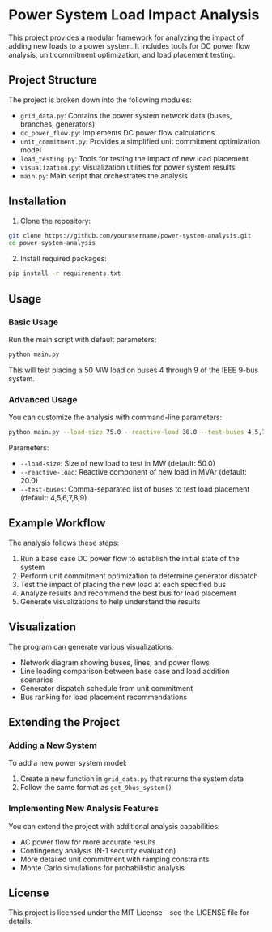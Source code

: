 # Power System Load Impact Analysis

This project provides a modular framework for analyzing the impact of adding new loads to a power system. It includes tools for DC power flow analysis, unit commitment optimization, and load placement testing.

## Project Structure

The project is broken down into the following modules:

- `grid_data.py`: Contains the power system network data (buses, branches, generators)
- `dc_power_flow.py`: Implements DC power flow calculations
- `unit_commitment.py`: Provides a simplified unit commitment optimization model
- `load_testing.py`: Tools for testing the impact of new load placement
- `visualization.py`: Visualization utilities for power system results
- `main.py`: Main script that orchestrates the analysis

## Installation

1. Clone the repository:
```bash
git clone https://github.com/yourusername/power-system-analysis.git
cd power-system-analysis
```

2. Install required packages:
```bash
pip install -r requirements.txt
```

## Usage

### Basic Usage

Run the main script with default parameters:

```bash
python main.py
```

This will test placing a 50 MW load on buses 4 through 9 of the IEEE 9-bus system.

### Advanced Usage

You can customize the analysis with command-line parameters:

```bash
python main.py --load-size 75.0 --reactive-load 30.0 --test-buses 4,5,7
```

Parameters:
- `--load-size`: Size of new load to test in MW (default: 50.0)
- `--reactive-load`: Reactive component of new load in MVAr (default: 20.0)
- `--test-buses`: Comma-separated list of buses to test load placement (default: 4,5,6,7,8,9)

## Example Workflow

The analysis follows these steps:

1. Run a base case DC power flow to establish the initial state of the system
2. Perform unit commitment optimization to determine generator dispatch
3. Test the impact of placing the new load at each specified bus
4. Analyze results and recommend the best bus for load placement
5. Generate visualizations to help understand the results

## Visualization

The program can generate various visualizations:

- Network diagram showing buses, lines, and power flows
- Line loading comparison between base case and load addition scenarios
- Generator dispatch schedule from unit commitment
- Bus ranking for load placement recommendations

## Extending the Project

### Adding a New System

To add a new power system model:

1. Create a new function in `grid_data.py` that returns the system data
2. Follow the same format as `get_9bus_system()`

### Implementing New Analysis Features

You can extend the project with additional analysis capabilities:

- AC power flow for more accurate results
- Contingency analysis (N-1 security evaluation)
- More detailed unit commitment with ramping constraints
- Monte Carlo simulations for probabilistic analysis

## License

This project is licensed under the MIT License - see the LICENSE file for details.